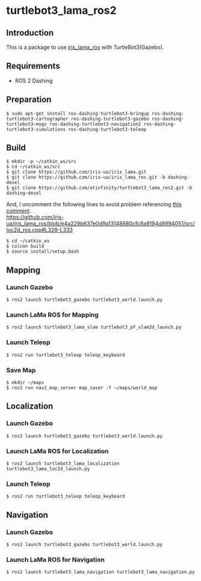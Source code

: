 # turtlebot3_lama_ros2

## Introduction
This is a package to use [iris_lama_ros](https://github.com/iris-ua/iris_lama_ros) with TurtleBot3(Gazebo).

## Requirements

- ROS 2 Dashing

## Preparation
```
$ sudo apt-get install ros-dashing-turtlebot3-bringup ros-dashing-turtlebot3-cartographer ros-dashing-turtlebot3-gazebo ros-dashing-turtlebot3-msgs ros-dashing-turtlebot3-navigation2 ros-dashing-turtlebot3-simulations ros-dashing-turtlebot3-teleop
```

## Build

```
$ mkdir -p ~/catkin_ws/src
$ cd ~/catkin_ws/src
$ git clone https://github.com/iris-ua/iris_lama.git
$ git clone https://github.com/iris-ua/iris_lama_ros.git -b dashing-devel
$ git clone https://github.com/atinfinity/turtlebot3_lama_ros2.git -b dashing-devel
```

And, I uncomment the following lines to avoid problem referencing [this comment](https://github.com/iris-ua/iris_lama_ros/blob/e4a229b637e0d9a13148680cfc8a9184d8994051/start.sh#L32-L34).  
<https://github.com/iris-ua/iris_lama_ros/blob/e4a229b637e0d9a13148680cfc8a9184d8994051/src/loc2d_ros.cpp#L328-L333>

```
$ cd ~/catkin_ws
$ colcon build
$ source install/setup.bash
```

## Mapping
### Launch Gazebo

```
$ ros2 launch turtlebot3_gazebo turtlebot3_world.launch.py
```

### Launch LaMa ROS for Mapping

```
$ ros2 launch turtlebot3_lama_slam turtlebot3_pf_slam2d_launch.py
```

### Launch Teleop

```
$ ros2 run turtlebot3_teleop teleop_keyboard
```

### Save Map

```
$ mkdir ~/maps
$ ros2 run nav2_map_server map_saver -f ~/maps/world_map
```

## Localization
### Launch Gazebo

```
$ ros2 launch turtlebot3_gazebo turtlebot3_world.launch.py
```

### Launch LaMa ROS for Localization

```
$ ros2 launch turtlebot3_lama_localization turtlebot3_lama_loc2d_launch.py
```

### Launch Teleop

```
$ ros2 run turtlebot3_teleop teleop_keyboard
```

## Navigation
### Launch Gazebo

```
$ ros2 launch turtlebot3_gazebo turtlebot3_world.launch.py
```

### Launch LaMa ROS for Navigation

```
$ ros2 launch turtlebot3_lama_navigation turtlebot3_lama_navigation.py
```
